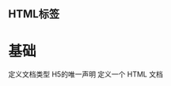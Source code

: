 ## HTML标签
# 基础
  <!DOCTYPE> 定义文档类型 <!DOCTYPE html> H5的唯一声明
  <html>	定义一个 HTML 文档
  <title>	为文档定义一个标题
  <body>	定义文档的主体
  <h1> to <h6>	定义 HTML 标题
  <p>	定义一个段落
  <br>	定义简单的折行。
  <hr>	定义水平线。
  <!-- --> 定义注释

# 格式
  <attr> 表示缩写词或缩略词 有下划虚线标识
  <address> 定义文档作者/所有者的联系信息 斜体
  <b>	定义粗体文本。
  <bdo>	定义文本的方向。 dir: ltr rtl
  <del>	定义被删除文本。 删除线
  <em>	定义强调文本。 
  <i>	定义斜体文本。
  <ins>	定义被插入文本。 下划线
  <meter>New	定义度量衡。仅用于已知最大和最小值的度量。 用于磁盘使用情况，查询结果的相关性
  <pre>	定义预格式文本 该标签内会自动空格换行
  <progress>New	定义运行中的任务进度（进程）。 使用js进行进度条移动
  <rp>New	定义不支持 ruby 元素的浏览器所显示的内容。
  <rt>New	定义字符（中文注音或字符）的解释或发音。
  <ruby>New	定义 ruby 注释（中文注音或字符）。
  <s>	定义加删除线的文本。
  <small>	定义小号文本。
  <strong>	定义加粗文本。
  <sub>	定义下标文本。
  <sup>	定义上标文本。
  <time>New	定义一个日期/时间
  <wbr>New	规定某块文本在适合时机换行

# 表单	 
  <form>	定义一个 HTML 表单，用于用户输入。
  <input>	定义一个输入控件
  <textarea>	定义多行的文本输入控件。
  <button>	定义按钮。
  <select>	定义选择列表（下拉列表）。
  <optgroup>	定义选择列表中相关选项的组合。
  <option>	定义选择列表中的选项。
  <label>	定义 input 元素的标注。
  <fieldset>	定义围绕表单中元素的边框。
  <legend>	定义 fieldset 元素的标题。
  <datalist>New	规定了 input 元素可能的选项列表。
  <keygen>New	规定用于表单的密钥对生成器字段。
  <output>New	定义一个计算的结果

# 框架	 
  <frame>	HTML5不再支持。 定义框架集的窗口或框架。
  <frameset>	HTML5不再支持。定义框架集。
  <noframes>	HTML5不再支持。 定义针对不支持框架的用户的替代内容。
  <iframe>	定义内联框架。

# 图像	 
  <img>	定义图像。
  <map>	定义图像映射。
  <area>	定义图像地图内部的区域。
  <canvas>New	通过脚本（通常是 JavaScript）来绘制图形（比如图表和其他图像）。
  <figcaption>New	定义一个 caption for a <figure> element
  <figure>New	figure 标签用于对元素进行组合。
  Audio/Video	 
  <audio>New	定义声音，比如音乐或其他音频流。
  <source>New	定义media元素 (<video> 和 <audio>)的媒体资源。media
  <track>New	为媒体(<video> 和 <audio>)元素定义外部文本轨道。
  <video>New	定义一个音频或者视频

# 链接	 
  <a>	定义一个链接
  <link>	定义文档与外部资源的关系。
  <main>	定义文档的主体部分。
  <nav>New	定义导航链接

# 列表	 
  <ul>	定义一个无序列表
  <ol>	定义一个有序列表
  <li>	定义一个列表项
  <dir>	HTML5不再支持。 HTML 4.01 已废弃。 定义目录列表。
  <dl>	定义一个定义列表
  <dt>	定义一个定义定义列表中的项目。
  <dd>	定义定义列表中项目的描述。
  <menu>	定义菜单列表。
  <command>New	定义用户可能调用的命令（比如单选按钮、复选框或按钮）。

# 表格	 
  <table>	定义一个表格
  <caption>	定义表格标题。
  <th>	定义表格中的表头单元格。
  <tr>	定义表格中的行。
  <td>	定义表格中的单元。
  <thead>	定义表格中的表头内容。
  <tbody>	定义表格中的主体内容。
  <tfoot>	定义表格中的表注内容（脚注）。
  <col>	定义表格中一个或多个列的属性值。
  <colgroup>	定义表格中供格式化的列组。

# 样式/节	 
  <style>	定义文档的样式信息。
  <div>	定义文档中的节。
  <span>	定义文档中的节。
  <header>New	定义一个文档头部部分
  <footer>New	定义一个文档底部
  <section>New	定义了文档的某个区域
  <article>New	定义一个文章内容
  <aside>New	定义其所处内容之外的内容。
  <details>New	定义了用户可见的或者隐藏的需求的补充细节。
  <dialog>New	定义一个对话框或者窗口
  <summary>New	定义一个可见的标题。 当用户点击标题时会显示出详细信息。

# 元信息	 
  <head>	定义关于文档的信息
  <meta>	定义关于 HTML 文档的元信息。
  <base>	定义页面中所有链接的默认地址或默认目标。
  <basefont>	HTML5不再支持。 HTML 4.01 已废弃。 定义页面中文本的默认字体、颜色或尺寸。

# 程序	 
  <script>	定义客户端脚本。
  <noscript>	定义针对不支持客户端脚本的用户的替代内容。
  <applet>	HTML5不再支持。 HTML 4.01 已废弃。 定义嵌入的 applet。
  <embed>New	定义了一个容器，用来嵌入外部应用或者互动程序（插件）。
  <object>	定义嵌入的对象。
  <param>	定义对象的参数。